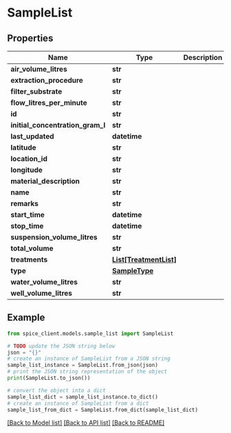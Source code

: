 # SampleList


## Properties

Name | Type | Description | Notes
------------ | ------------- | ------------- | -------------
**air_volume_litres** | **str** |  | [optional] 
**extraction_procedure** | **str** |  | [optional] 
**filter_substrate** | **str** |  | [optional] 
**flow_litres_per_minute** | **str** |  | [optional] 
**id** | **str** |  | 
**initial_concentration_gram_l** | **str** |  | [optional] 
**last_updated** | **datetime** |  | 
**latitude** | **str** |  | [optional] 
**location_id** | **str** |  | [optional] 
**longitude** | **str** |  | [optional] 
**material_description** | **str** |  | [optional] 
**name** | **str** |  | 
**remarks** | **str** |  | [optional] 
**start_time** | **datetime** |  | [optional] 
**stop_time** | **datetime** |  | [optional] 
**suspension_volume_litres** | **str** |  | [optional] 
**total_volume** | **str** |  | [optional] 
**treatments** | [**List[TreatmentList]**](TreatmentList.md) |  | 
**type** | [**SampleType**](SampleType.md) |  | 
**water_volume_litres** | **str** |  | [optional] 
**well_volume_litres** | **str** |  | [optional] 

## Example

```python
from spice_client.models.sample_list import SampleList

# TODO update the JSON string below
json = "{}"
# create an instance of SampleList from a JSON string
sample_list_instance = SampleList.from_json(json)
# print the JSON string representation of the object
print(SampleList.to_json())

# convert the object into a dict
sample_list_dict = sample_list_instance.to_dict()
# create an instance of SampleList from a dict
sample_list_from_dict = SampleList.from_dict(sample_list_dict)
```
[[Back to Model list]](../README.md#documentation-for-models) [[Back to API list]](../README.md#documentation-for-api-endpoints) [[Back to README]](../README.md)


